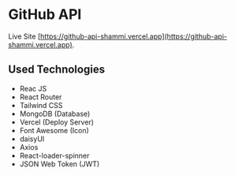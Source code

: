 # GitHub API

Live Site [https://github-api-shammi.vercel.app](https://github-api-shammi.vercel.app).

## Used Technologies

-   Reac JS
-   React Router
-   Tailwind CSS
-   MongoDB (Database)
-   Vercel (Deploy Server)
-   Font Awesome (Icon)
-   daisyUI
-   Axios
-   React-loader-spinner
-   JSON Web Token (JWT)
